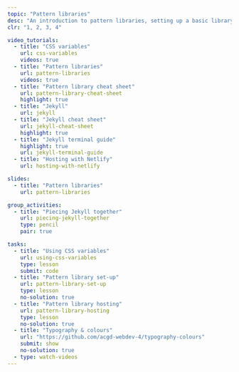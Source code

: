 ```yaml
---
topic: "Pattern libraries"
desc: "An introduction to pattern libraries, setting up a basic library, and populating it with typography-related styles."
clr: "1, 2, 3, 4"

video_tutorials:
  - title: "CSS variables"
    url: css-variables
    videos: true
  - title: "Pattern libraries"
    url: pattern-libraries
    videos: true
  - title: "Pattern library cheat sheet"
    url: pattern-library-cheat-sheet
    highlight: true
  - title: "Jekyll"
    url: jekyll
  - title: "Jekyll cheat sheet"
    url: jekyll-cheat-sheet
    highlight: true
  - title: "Jekyll terminal guide"
    highlight: true
    url: jekyll-terminal-guide
  - title: "Hosting with Netlify"
    url: hosting-with-netlify

slides:
  - title: "Pattern libraries"
    url: pattern-libraries

group_activities:
  - title: "Piecing Jekyll together"
    url: piecing-jekyll-together
    type: pencil
    pair: true

tasks:
  - title: "Using CSS variables"
    url: using-css-variables
    type: lesson
    submit: code
  - title: "Pattern library set-up"
    url: pattern-library-set-up
    type: lesson
    no-solution: true
  - title: "Pattern library hosting"
    url: pattern-library-hosting
    type: lesson
    no-solution: true
  - title: "Typography & colours"
    url: "https://github.com/acgd-webdev-4/typography-colours"
    submit: show
    no-solution: true
  - type: watch-videos
---
```

